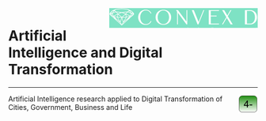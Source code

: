 <!-- 
![ConvexDLog](./img/logofundobrancocurto.png "ConvexD - AI Research Group") 
<img src="./img/logo fundo verde curto.png" width="200" height="400" align="right"/>
-->

<img src="./img/logoconvexverde.png"  align="right"/>

# Artificial Intelligence and Digital Transformation


---
<img src="./img/logoboxverde.png" align="right"/>


Artificial Intelligence research applied to Digital Transformation of Cities, Government, Business and Life
